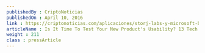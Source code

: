 ```yaml
---
publishedBy : CriptoNoticias
publishedOn : April 10, 2016
link : https://criptonoticias.com/aplicaciones/storj-labs-y-microsoft-baas-lanzan-version-de-prueba-de-plataforma-de-almacenamiento-descentralizado/
articleName : Is It Time To Test Your New Product's Usability? 13 Tech Experts Weigh In
weight : 211 
class : pressArticle
---
```

